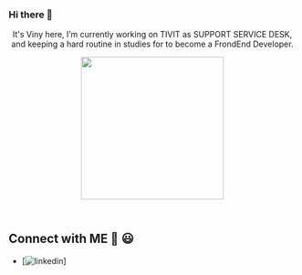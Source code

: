 ### Hi there 👋

<header display="flex space-between">
<p align="center">It's Viny here, I’m currently working on TIVIT as SUPPORT SERVICE DESK, and keeping a hard routine in studies for to become a FrondEnd Developer.</p>
  
  <img src="https://cdn.dribbble.com/users/1059583/screenshots/4171367/coding-freak.gif" width="250" height="250" position="relative" float="right" border-radius="20">
</header>




## Connect with ME 👋 😃
- [![linkedin](https://www.linkedin.com/in/vinicius-batista-815983137/)]
<!--

![Bunner](https://cdn.dribbble.com/users/1059583/screenshots/4171367/coding-freak.gif)

**Vbanety/Vbanety** is a ✨ _special_ ✨ repository because its `README.md` (this file) appears on your GitHub profile.

Here are some ideas to get you started:

- 🔭 I’m currently working on ...
- 🌱 I’m currently learning ...
- 👯 I’m looking to collaborate on ...
- 🤔 I’m looking for help with ...
- 💬 Ask me about ...
- 📫 How to reach me: ...
- 😄 Pronouns: ...
- ⚡ Fun fact: ...
-->
